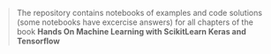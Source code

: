 > The repository contains notebooks of examples and code solutions (some notebooks have excercise answers) for all chapters of the book __Hands On Machine Learning with ScikitLearn Keras and Tensorflow__